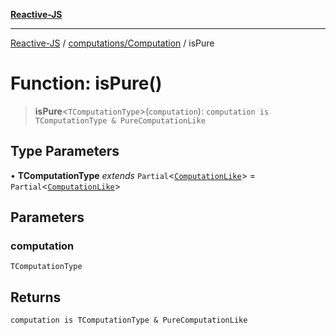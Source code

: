 [**Reactive-JS**](../../../README.md)

***

[Reactive-JS](../../../README.md) / [computations/Computation](../README.md) / isPure

# Function: isPure()

> **isPure**\<`TComputationType`\>(`computation`): `computation is TComputationType & PureComputationLike`

## Type Parameters

• **TComputationType** *extends* `Partial`\<[`ComputationLike`](../../interfaces/ComputationLike.md)\> = `Partial`\<[`ComputationLike`](../../interfaces/ComputationLike.md)\>

## Parameters

### computation

`TComputationType`

## Returns

`computation is TComputationType & PureComputationLike`
